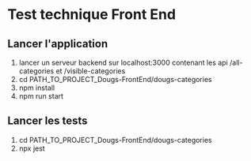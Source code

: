 # Test technique Front End

## Lancer l'application

1. lancer un serveur backend sur localhost:3000 contenant les api /all-categories et /visible-categories
2. cd PATH_TO_PROJECT_Dougs-FrontEnd/dougs-categories
3. npm install
4. npm run start

## Lancer les tests

1. cd PATH_TO_PROJECT_Dougs-FrontEnd/dougs-categories
2. npx jest
